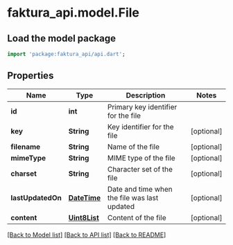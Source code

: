# faktura_api.model.File

## Load the model package
```dart
import 'package:faktura_api/api.dart';
```

## Properties
Name | Type | Description | Notes
------------ | ------------- | ------------- | -------------
**id** | **int** | Primary key identifier for the file | 
**key** | **String** | Key identifier for the file | [optional] 
**filename** | **String** | Name of the file | [optional] 
**mimeType** | **String** | MIME type of the file | [optional] 
**charset** | **String** | Character set of the file | [optional] 
**lastUpdatedOn** | [**DateTime**](DateTime.md) | Date and time when the file was last updated | [optional] 
**content** | [**Uint8List**](Uint8List.md) | Content of the file | [optional] 

[[Back to Model list]](../README.md#documentation-for-models) [[Back to API list]](../README.md#documentation-for-api-endpoints) [[Back to README]](../README.md)


